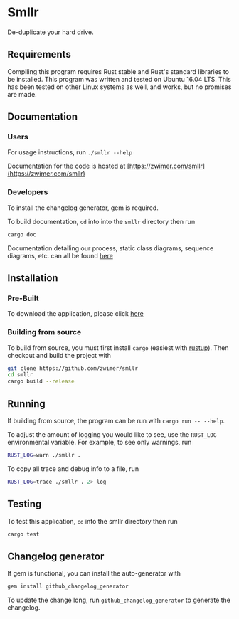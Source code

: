 # Smllr
De-duplicate your hard drive.

## Requirements

Compiling this program requires Rust stable and Rust's standard libraries to be installed. This program was written and tested on Ubuntu 16.04 LTS. This has been tested on other Linux systems as well, and works, but no promises are made.

## Documentation

### Users

For usage instructions, run `./smllr --help`

Documentation for the code is hosted at [https://zwimer.com/smllr](https://zwimer.com/smllr)

### Developers

To install the changelog generator, gem is required.

To build documentation, `cd` into into the `smllr` directory then run
```bash
cargo doc
```

Documentation detailing our process, static class diagrams, sequence diagrams, etc. can all be found [here](https://drive.google.com/drive/folders/0B_AfCowl-zKRNklUMXZPS202STA?usp=sharing)

## Installation

### Pre-Built

To download the application, please click [here](https://github.com/zwimer/smllr/releases)

### Building from source

To build from source, you must first install `cargo` (easiest with [rustup](https://rustup.rs/)). Then checkout and build the project with 
```bash
git clone https://github.com/zwimer/smllr
cd smllr
cargo build --release
```

## Running

If building from source, the program can be run with `cargo run -- --help`.

To adjust the amount of logging you would like to see, use the `RUST_LOG` environmental variable. For example, to see only warnings, run 
```bash
RUST_LOG=warn ./smllr .
```

To copy all trace and debug info to a file, run 
```bash
RUST_LOG=trace ./smllr . 2> log
```

## Testing

To test this application, `cd` into the smllr directory then run
```bash
cargo test
```

## Changelog generator

If gem is functional, you can install the auto-generator with
```bash
gem install github_changelog_generator 
```

To update the change long, run `github_changelog_generator` to generate the changelog.
